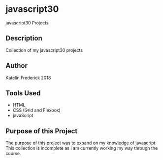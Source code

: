 # javascript30
javascript30 Projects

## Description

Collection of my javascript30 projects

## Author

Katelin Frederick 2018 

## Tools Used
* HTML
* CSS (Grid and Flexbox)
* javaScript

## Purpose of this Project
The purpose of this project was to expand on my knowledge of javascript.
This collection is incomplete as I am currently working my way through the course.
